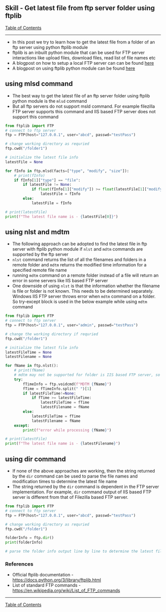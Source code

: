 ## Skill - Get latest file from ftp server folder using ftplib

[Table of Contents](https://nagasudhir.blogspot.com/2020/04/taming-python-table-of-contents.html)

<hr/>

* In this post we try to learn how to get the latest file from a folder of an ftp server using python ftplib module
* ftplib is an inbuilt python module that can be used for FTP server interactions like upload files, download files, read list of file names etc
* A blogpost on how to setup a local FTP server can can be found [here](https://nagasudhir.blogspot.com/2022/02/setup-ftp-server-and-ftp-client-in.html)
* A blogpost on using ftplib python module can be found [here](https://nagasudhir.blogspot.com/2022/02/ftp-server-communication-with-ftplib.html)
 
## using mlsd command
* The best way to get the latest file of an ftp server folder using ftplib python module is the `mlsd` command
* But all ftp servers do not support msld command. For example filezilla FTP server supports this command and IIS based FTP server does not support this command
```py
from ftplib import FTP
# connect to ftp server
ftp = FTP(host="127.0.0.1", user="abcd", passwd="testPass")

# change working directory as requried
ftp.cwd("/folder1")

# initialize the latest file info
latestFile = None

for fInfo in ftp.mlsd(facts=["type", "modify", "size"]):
    # print(fInfo)
    if fInfo[1]["type"] == "file":
        if latestFile != None:
            if float(fInfo[1]["modify"]) >= float(latestFile[1]["modify"]):
                latestFile = fInfo
        else:
            latestFile = fInfo

# print(latestFile)
print(f"The latest file name is - {latestFile[0]}")

```

## using  nlst and mdtm
* The following approach can be adopted to find the latest file in ftp server with ftplib python module if `nlst` and `mdtm` commands are supported by the ftp server
* `nlst` command returns the list of all the filenames and folders in a remote folder and `mdtm` returns the modified time information for a specified remote file name
* running `mdtm` command on a remote folder instead of a file will return an error in some servers like IIS based FTP server
* One downside of using `nlst` is that the information whether the filename is file or folder is not known. This needs to be determined separately. Windows IIS FTP server throws error when `mdtm` command on a folder. So try-except block is used in the below example while using `mdtm` command

```python
from ftplib import FTP
# connect to ftp server
ftp = FTP(host="127.0.0.1", user="admin", passwd="testPass")

# change the working directory if requried
ftp.cwd("/folder1")

# initialize the latest file info
latestFileTime = None
latestFilename = None

for fName in ftp.nlst():
    # print(fName)
    # mdtm may not be supported for folder is IIS based FTP server, so wrapping with try except
    try:
        fTimeInfo = ftp.voidcmd(f"MDTM {fName}")
        fTime = fTimeInfo.split(" ")[1]
        if latestFileTime!=None:
            if fTime >= latestFileTime:
                latestFileTime = fTime
                latestFilename = fName
        else:
            latestFileTime = fTime
            latestFilename = fName
    except:
        print(f"error while processing {fName}")

# print(latestFile)
print(f"The latest file name is - {latestFilename}")

```

## using dir command
* If none of the above approaches are working, then the string returned by the `dir` command can be used to parse the file names and modification times to determine the latest file name
* The string returned by the `dir` command is dependent in the FTP server implementation. For example, `dir` command output of IIS based FTP server is different from that of Filezilla based FTP server.

```python
from ftplib import FTP
# connect to ftp server
ftp = FTP(host="127.0.0.1", user="abcd", passwd="testPass")

# change working directory as requried
ftp.cwd("/folder1")

folderInfo = ftp.dir()
print(folderInfo)

# parse the folder info output line by line to determine the latest file
```

### References
* Official ftplib documentation - https://docs.python.org/3/library/ftplib.html
* List of standard FTP commands - https://en.wikipedia.org/wiki/List_of_FTP_commands


<hr/>

[Table of Contents](https://nagasudhir.blogspot.com/2020/04/taming-python-table-of-contents.html)




<!--stackedit_data:
eyJoaXN0b3J5IjpbLTM4ODQ1NDQ2MywtMTIyNjYzMDIzOSwtOT
EzNDE0NDEsLTc3MDAwMDIxNywxODU2NzIwMTQ4LDEyNjAxMjg3
OTIsLTU3ODEzNTg0NywtMTQxNDI0NzAyMywtMTU1NTU4MjQ5NC
wtMTM0NDU2ODgwMSwtODM0NjI4MTQzLC0xMDUxODc4NzgwLC0x
NTEwNjg5NjQzXX0=
-->
